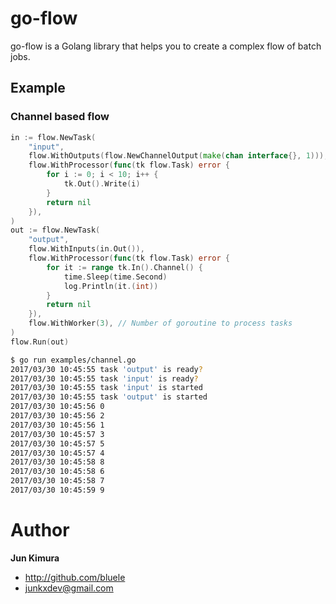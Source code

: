 # go-flow

go-flow is a Golang library that helps you to create a complex flow of batch jobs.

## Example

### Channel based flow

```go
in := flow.NewTask(
    "input",
    flow.WithOutputs(flow.NewChannelOutput(make(chan interface{}, 1))),
    flow.WithProcessor(func(tk flow.Task) error {
        for i := 0; i < 10; i++ {
            tk.Out().Write(i)
        }
        return nil
    }),
)
out := flow.NewTask(
    "output",
    flow.WithInputs(in.Out()),
    flow.WithProcessor(func(tk flow.Task) error {
        for it := range tk.In().Channel() {
            time.Sleep(time.Second)
            log.Println(it.(int))
        }
        return nil
    }),
    flow.WithWorker(3), // Number of goroutine to process tasks
)
flow.Run(out)
```

```bash
$ go run examples/channel.go
2017/03/30 10:45:55 task 'output' is ready?
2017/03/30 10:45:55 task 'input' is ready?
2017/03/30 10:45:55 task 'input' is started
2017/03/30 10:45:55 task 'output' is started
2017/03/30 10:45:56 0
2017/03/30 10:45:56 2
2017/03/30 10:45:56 1
2017/03/30 10:45:57 3
2017/03/30 10:45:57 5
2017/03/30 10:45:57 4
2017/03/30 10:45:58 8
2017/03/30 10:45:58 6
2017/03/30 10:45:58 7
2017/03/30 10:45:59 9
```

# Author

**Jun Kimura**

* <http://github.com/bluele>
* <junkxdev@gmail.com>
